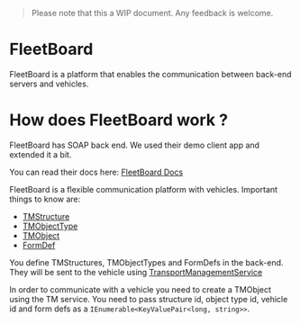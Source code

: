 > Please note that this a WIP document. Any feedback is welcome.

# FleetBoard 
FleetBoard is a platform that enables the communication between back-end servers 
and vehicles.

# How does FleetBoard work ?
FleetBoard has SOAP back end. We used their demo client app and extended it a bit.

You can read their docs here: [FleetBoard Docs](https://webservices.fleetboard.com/technical-documentation/services-and-methods.html)

FleetBoard is a flexible communication platform with vehicles. Important things to know are:

- [TMStructure](https://webservices.fleetboard.com/technical-documentation/documents/tmstructure-document.html)
- [TMObjectType](https://webservices.fleetboard.com/technical-documentation/documents/tmobjecttype-document.html)
- [TMObject](https://webservices.fleetboard.com/technical-documentation/documents/tmobject-document.html)
- [FormDef](https://webservices.fleetboard.com/technical-documentation/documents/formdef-document/formdef-document-logistics-service-3rd-generation.html)

You define TMStructures, TMObjectTypes and FormDefs in the back-end. They will be sent to the vehicle using [TransportManagementService](https://webservices.fleetboard.com/technical-documentation/services-and-methods/transportmanagementservice.html)

In order to communicate with a vehicle you need to create a TMObject using the TM service. You need to pass structure id, object type id, vehicle id and form defs as a ```IEnumerable<KeyValuePair<long, string>>```.